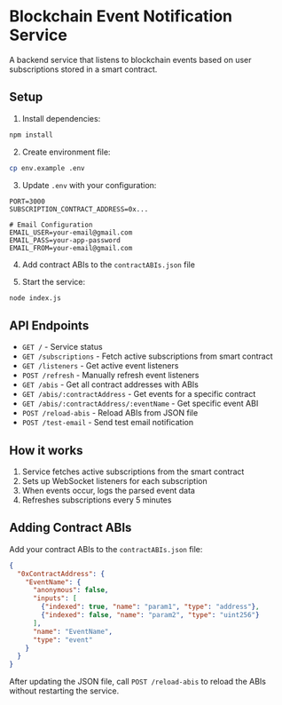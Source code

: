 # Blockchain Event Notification Service

A backend service that listens to blockchain events based on user subscriptions stored in a smart contract.

## Setup

1. Install dependencies:
```bash
npm install
```

2. Create environment file:
```bash
cp env.example .env
```

3. Update `.env` with your configuration:
```
PORT=3000
SUBSCRIPTION_CONTRACT_ADDRESS=0x...

# Email Configuration
EMAIL_USER=your-email@gmail.com
EMAIL_PASS=your-app-password
EMAIL_FROM=your-email@gmail.com
```

4. Add contract ABIs to the `contractABIs.json` file

5. Start the service:
```bash
node index.js
```

## API Endpoints

- `GET /` - Service status
- `GET /subscriptions` - Fetch active subscriptions from smart contract
- `GET /listeners` - Get active event listeners
- `POST /refresh` - Manually refresh event listeners
- `GET /abis` - Get all contract addresses with ABIs
- `GET /abis/:contractAddress` - Get events for a specific contract
- `GET /abis/:contractAddress/:eventName` - Get specific event ABI
- `POST /reload-abis` - Reload ABIs from JSON file
- `POST /test-email` - Send test email notification

## How it works

1. Service fetches active subscriptions from the smart contract
2. Sets up WebSocket listeners for each subscription
3. When events occur, logs the parsed event data
4. Refreshes subscriptions every 5 minutes

## Adding Contract ABIs

Add your contract ABIs to the `contractABIs.json` file:

```json
{
  "0xContractAddress": {
    "EventName": {
      "anonymous": false,
      "inputs": [
        {"indexed": true, "name": "param1", "type": "address"},
        {"indexed": false, "name": "param2", "type": "uint256"}
      ],
      "name": "EventName",
      "type": "event"
    }
  }
}
```

After updating the JSON file, call `POST /reload-abis` to reload the ABIs without restarting the service.
